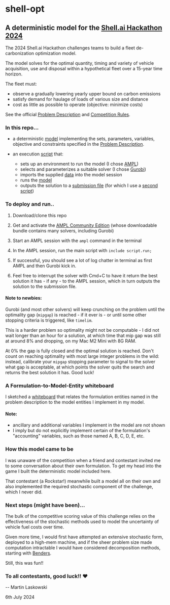 # shell-opt

## A deterministic model for the [Shell.ai Hackathon 2024](https://www.hackerearth.com/challenges/new/competitive/shellai-hackathon-2024/)

The 2024 Shell.ai Hackathon challenges teams to build a fleet de-carbonization optimization model.

The model solves for the optimal quantity, timing and variety of vehicle acquisition, use and disposal within a hypothetical fleet over a 15-year time horizon.

The fleet must:

- observe a gradually lowering yearly upper bound on carbon emissions
- satisfy demand for haulage of loads of various size and distance
- cost as little as possible to operate (objective: minimize costs)

See the official <a href="/docs/Problem Statement - Detailed_final 3f65d376.pdf" target="_blank">Problem Description</a> and <a href="/docs/Shell.ai Hackathon 2024 Competition rules  4a9e89ab.pdf" target="_blank">Competition Rules</a>.

### In this repo...

- a deterministic [model](/model.mod) implementing the sets, parameters, variables, objective and constraints specified in the <a href="/docs/Problem Statement - Detailed_final 3f65d376.pdf" target="_blank">Problem Description</a>.
  
- an execution [script](/script.run) that:
  - sets up an environment to run the model (I chose <a href="https://ampl.com/" target="_blank">AMPL</a>)
  - selects and parameterizes a suitable solver (I chose <a href="https://www.gurobi.com/" target="_blank">Gurobi</a>)
  - imports the supplied [data](/data/) into the model session
  - runs the [model](/model.mod)
  - outputs the solution to a [submission file](/data/submission.csv) (for which I use a [second script](/print_submission.run))

### To deploy and run..

1. Download/clone this repo
   
2. Get and activate the [AMPL Community Edition](https://portal.ampl.com/user/ampl/request/amplce/trial/new) (whose downloadable bundle contains many solvers, including Gurobi)
   
3. Start an AMPL session with the `ampl` command in the terminal
   
4. In the AMPL session, run the main script with `include script.run;`
   
5. If successful, you should see a lot of log chatter in terminal as first AMPL and then Gurobi kick in.
   
6. Feel free to interrupt the solver with Cmd+C to have it return the best solution it has - if any - to the AMPL session, which in turn outputs the solution to the submission file.

#### Note to newbies:

Gurobi (and most other solvers) will keep crunching on the problem until the optimality gap (`mipgap`) is reached - if it ever is - or until some other stopping criteria is triggered, like `timelim`.

This is a harder problem so optimality might not be computable - I did not wait longer than an hour for a solution, at which time that mip gap was still at around 8% and dropping, on my Mac M2 Mini with 8G RAM.

At 0% the gap is fully closed and the optimal solution is reached. Don't count on reaching optimality with most large integer problems in the wild: instead, calibrate your `mipgap` stopping parameter to signal to the solver what gap is acceptable, at which points the solver quits the search and returns the best solution it has. Good luck!

### A Formulation-to-Model-Entity whiteboard

I sketched a <a href="https://whimsical.com/shell-hackathon-2024-bHgXJ4oMZ2gmSPdVNcJDB" target="_blank">whiteboard</a> that relates the formulation entities named in the problem description to the model entities I implement in my model.

#### Note:

- ancillary and additional variables I implement in the model are not shown
- I imply but do not explicitly implement certain of the formulation's "accounting" variables, such as those named A, B, C, D, E, etc.


### How this model came to be

I was unaware of the competition when a friend and contestant invited me to some conversation about their own formulation. To get my head into the game I built the deterministic model included here.

That contestant (a Rockstar!) meanwhile built a model all on their own and also implemented the required stochastic component of the challenge, which I never did.

### Next steps (might have been)...

The bulk of the competitive scoring value of this challenge relies on the effectiveness of the stochastic methods used to model the uncertainty of vehicle fuel costs over time.

Given more time, I would first have attempted an extensive stochastic form, deployed to a high-mem machine, and if the sheer problem size made computation intractable I would have considered decomposition methods, starting with [Benders](https://en.wikipedia.org/wiki/Benders_decomposition).

Still, this was fun!!

### To all contestants, good luck!! ❤️

-- Martin Laskowski

6th July 2024
